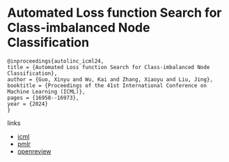 # Automated Loss function Search for Class-imbalanced Node Classification

```
@inproceedings{autolinc_icml24,
title = {Automated Loss function Search for Class-imbalanced Node Classification},
author = {Guo, Xinyu and Wu, Kai and Zhang, Xiaoyu and Liu, Jing},
booktitle = {Proceedings of the 41st International Conference on Machine Learning (ICML)},
pages = {16958--16973},
year = {2024}
}
```

links
- [icml](https://icml.cc/Conferences/2024/Schedule?showEvent=34182)
- [pmlr](https://proceedings.mlr.press/v235/guo24h.html)
- [openreview](https://openreview.net/forum?id=O1hmwi51pp)
